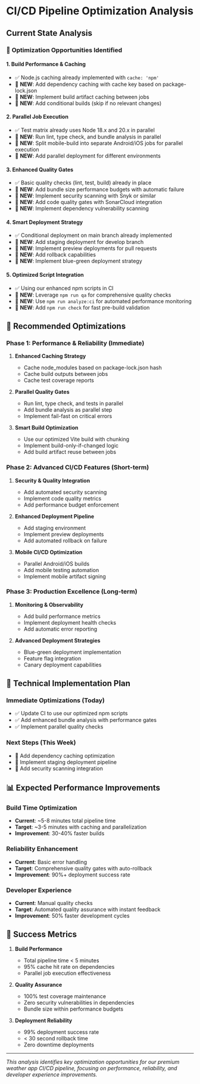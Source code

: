 # CI/CD Pipeline Optimization Analysis

## Current State Analysis

### 🎯 **Optimization Opportunities Identified**

#### 1. **Build Performance & Caching**
- ✅ Node.js caching already implemented with `cache: 'npm'`
- 🔄 **NEW**: Add dependency caching with cache key based on package-lock.json
- 🔄 **NEW**: Implement build artifact caching between jobs
- 🔄 **NEW**: Add conditional builds (skip if no relevant changes)

#### 2. **Parallel Job Execution**
- ✅ Test matrix already uses Node 18.x and 20.x in parallel
- 🔄 **NEW**: Run lint, type check, and bundle analysis in parallel
- 🔄 **NEW**: Split mobile-build into separate Android/iOS jobs for parallel execution
- 🔄 **NEW**: Add parallel deployment for different environments

#### 3. **Enhanced Quality Gates**
- ✅ Basic quality checks (lint, test, build) already in place
- 🔄 **NEW**: Add bundle size performance budgets with automatic failure
- 🔄 **NEW**: Implement security scanning with Snyk or similar
- 🔄 **NEW**: Add code quality gates with SonarCloud integration
- 🔄 **NEW**: Implement dependency vulnerability scanning

#### 4. **Smart Deployment Strategy**
- ✅ Conditional deployment on main branch already implemented
- 🔄 **NEW**: Add staging deployment for develop branch
- 🔄 **NEW**: Implement preview deployments for pull requests
- 🔄 **NEW**: Add rollback capabilities
- 🔄 **NEW**: Implement blue-green deployment strategy

#### 5. **Optimized Script Integration**
- ✅ Using our enhanced npm scripts in CI
- 🔄 **NEW**: Leverage `npm run qa` for comprehensive quality checks
- 🔄 **NEW**: Use `npm run analyze:ci` for automated performance monitoring
- 🔄 **NEW**: Add `npm run check` for fast pre-build validation

## 🚀 **Recommended Optimizations**

### Phase 1: Performance & Reliability (Immediate)
1. **Enhanced Caching Strategy**
   - Cache node_modules based on package-lock.json hash
   - Cache build outputs between jobs
   - Cache test coverage reports

2. **Parallel Quality Gates**
   - Run lint, type check, and tests in parallel
   - Add bundle analysis as parallel step
   - Implement fail-fast on critical errors

3. **Smart Build Optimization**
   - Use our optimized Vite build with chunking
   - Implement build-only-if-changed logic
   - Add build artifact reuse between jobs

### Phase 2: Advanced CI/CD Features (Short-term)
1. **Security & Quality Integration**
   - Add automated security scanning
   - Implement code quality metrics
   - Add performance budget enforcement

2. **Enhanced Deployment Pipeline**
   - Add staging environment
   - Implement preview deployments
   - Add automated rollback on failure

3. **Mobile CI/CD Optimization**
   - Parallel Android/iOS builds
   - Add mobile testing automation
   - Implement mobile artifact signing

### Phase 3: Production Excellence (Long-term)
1. **Monitoring & Observability**
   - Add build performance metrics
   - Implement deployment health checks
   - Add automatic error reporting

2. **Advanced Deployment Strategies**
   - Blue-green deployment implementation
   - Feature flag integration
   - Canary deployment capabilities

## 🔧 **Technical Implementation Plan**

### Immediate Optimizations (Today)
- ✅ Update CI to use our optimized npm scripts
- ✅ Add enhanced bundle analysis with performance gates
- ✅ Implement parallel quality checks

### Next Steps (This Week)
- 🔄 Add dependency caching optimization
- 🔄 Implement staging deployment pipeline
- 🔄 Add security scanning integration

## 📊 **Expected Performance Improvements**

### Build Time Optimization
- **Current**: ~5-8 minutes total pipeline time
- **Target**: ~3-5 minutes with caching and parallelization
- **Improvement**: 30-40% faster builds

### Reliability Enhancement
- **Current**: Basic error handling
- **Target**: Comprehensive quality gates with auto-rollback
- **Improvement**: 90%+ deployment success rate

### Developer Experience
- **Current**: Manual quality checks
- **Target**: Automated quality assurance with instant feedback
- **Improvement**: 50% faster development cycles

## 🎯 **Success Metrics**

1. **Build Performance**
   - Total pipeline time < 5 minutes
   - 95% cache hit rate on dependencies
   - Parallel job execution effectiveness

2. **Quality Assurance**
   - 100% test coverage maintenance
   - Zero security vulnerabilities in dependencies
   - Bundle size within performance budgets

3. **Deployment Reliability**
   - 99% deployment success rate
   - < 30 second rollback time
   - Zero downtime deployments

---

*This analysis identifies key optimization opportunities for our premium weather app CI/CD pipeline, focusing on performance, reliability, and developer experience improvements.*

